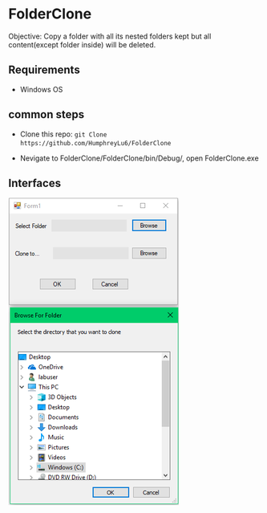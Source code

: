 # FolderClone

Objective: Copy a folder with all its nested folders kept but all content(except folder inside) will be deleted.

## Requirements

* Windows OS

## common steps

* Clone this repo: `git Clone https://github.com/HumphreyLu6/FolderClone`

* Nevigate to FolderClone/FolderClone/bin/Debug/, open FolderClone.exe

## Interfaces
![](Images/ScreenShot1.PNG)


